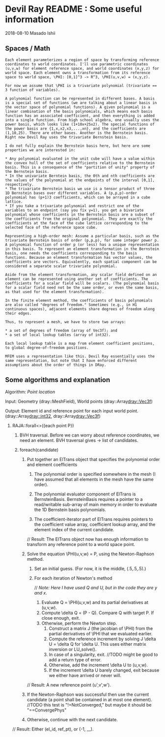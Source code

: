 # Devil Ray README : Some useful information

2018-08-10 Masado Ishii

## Spaces / Math

    Each element parameterizes a region of space by transforming reference coordinates to world coordinates. I'll use parametric coordinates (u,v,w) for element reference space, and world coordinates (x,y,z) for world space. Each element owns a transformation from its reference space to world space, \PHI: [0,1]^3 -> R^3, \PHI(u,v,w) = (x,y,z).

    For now we assume that \PHI is a trivariate polynomial (trivariate == 3 function of variables).

    A polynomial function can be represented in different bases. A basis is a special set of functions (we are talking about a linear basis in the vector space of polynomial functions). A given polynomial is a linear combination of the basis polynomials, which means each basis function has an associated coefficient, and then everything is added into a single function. From high school algebra, one usually uses the power basis, which looks like (1+10x+25x2). The special functions of the power basis are {1,x,x2,x3,...,xn}, and the coefficients are (1,10,25). There are other bases. Another is the Bernstein basis. Right now Devil Ray uses the trivariate Bernstein basis.

    I do not fully explain the Bernstein basis here, but here are some properties we are interested in:

    * Any polynomial evaluated in the unit cube will have a value within the convex hull of the set of coefficients relative to the Bernstein basis. This is a consequence of the "partition of unity" property of the Bernstein basis.
    * In the univariate Berntein basis, the 0th and nth coefficients are the values of the polynomial at the endpoints of the interval [0,1], respectively.
    * The trivariate Bernstein basis we use is a tensor product of three 1D Bernstein bases over different variables. A (p,p,p)-order polynomial has (p+1)3 coefficients, which can be arrayed in a cube lattice.
    * If you take a trivariate polynomial and restrict one of the variables to an endpoint (say you fix y=1), you get a bivariate polynomial whose coefficients in the Bernstein basis are a subset of the coefficients from the original polynomial. They are exactly the coefficients at the face of the cube lattice corresponding to the selected face of the reference space cube.

    Representing a high-order mesh: Assume a particular basis, such as the trivariate Bernstein basis of order (p,p,p), for some integer power p. A polynomial function of order p (or less) has a unique representation in this basis. To represent an element transformation in the Bernstein basis, one needs the coefficients corresponding to the basis functions. Because an element transformation has vector values, the coefficients are vectors. Equivalently, each spatial component can be considered a separate scalar trivariate polynomial.

    Aside from the element transformation, any scalar field defined on an element can be represented using another set of coefficients. The coefficients for a scalar field will be scalars. (The polynomial basis for a scalar field need not be the same order, or even the same basis, as that used for the element transformation).

    In the finite element method, the coefficients of basis polynomials are also called "degrees of freedom." Sometimes (e.g., in H1 continuous spaces), adjacent elements share degrees of freedom along their edges.

    Thus, to represent a mesh, we have to store two arrays:

    * a set of degrees of freedom (array of Vec3f); and
    * a set of local lookup tables (array of int32).

    Each local lookup table is a map from element coefficient positions, to global degree-of-freedom positions.

    MFEM uses a representation like this. Devil Ray essentially uses the same representation, but note that I have enforced different assumptions about the order of things in DRay.


## Some algorithms and explanation

Algorithm: _Point location_

Input: Geometry (dray::MeshField), World points (dray::Array<dray::Vec3f>)

Output: Element id and reference point for each input world point. (dray::Array<dray::int32>, dray::Array<dray::Vec3f>)

1. RAJA::forall<>({each point P})

    1. BVH traversal. Before we can worry about reference coordinates, we need an element. BVH traversal gives -> list of candidates.

    2. foreach(candidate)

        1. Put together an ElTrans object that specifies the polynomial order and element coefficients

            1. The polynomial order is specified somewhere in the mesh (I have assumed that all elements in the mesh have the same order).

            2. The polynomial evaluator component of ElTrans is BernsteinBasis. BernsteinBasis requires a pointer to a read/writable sub-array of main memory in order to evaluate the 1D Bernstein basis polynomials.

            3. The coefficient-iterator part of ElTrans requires pointers to the coefficient value array, coefficient lookup array, and the element index of the current candidate.

            // Result: The ElTrans object now has enough information to transform any reference point to a world space point.

        2. Solve the equation \PHI(u,v,w) = P, using the Newton-Raphson method.

            1. Set an initial guess. (For now, it is the middle, (.5,.5,.5).)

            2. For each iteration of Newton's method

                // *Note: Here I have used Q and U, but in the code they are y and x.*

                1. Evaluate Q = \PHI(u,v,w) and its partial derivatives at (u,v,w).
                2. Compute \delta Q = (P - Q). Compare Q with target P. If close enough, exit.
                3. Otherwise, perform the Newton step.
                    1. Construct a matrix J (the jacobian of \PHI) from the partial derivatives of \PHI that we evaluated earlier.
                    2. Compute the reference increment by solving J \delta U = \delta Q for \delta U. This uses either matrix inversion or LU_solve().
                    3. In case of a singularity, exit.  //TODO might be good to add a return type of error.
                    4. Otherwise, add the increment \delta U to (u,v,w).
                    5. If the increment \delta U barely changed, exit because we either have arrived or never will.

             // Result: A new reference point (u',v',w').

        3. If the Newton-Raphson was successful then use the current candidate (a point shall be contained in at most one element).
        //TODO this test is "!=NotConverged," but maybe it should be "==ConvergePhys"

        4. Otherwise, continue with the next candidate.

    // Result: Either (el_id, ref_pt), or (-1, __).






